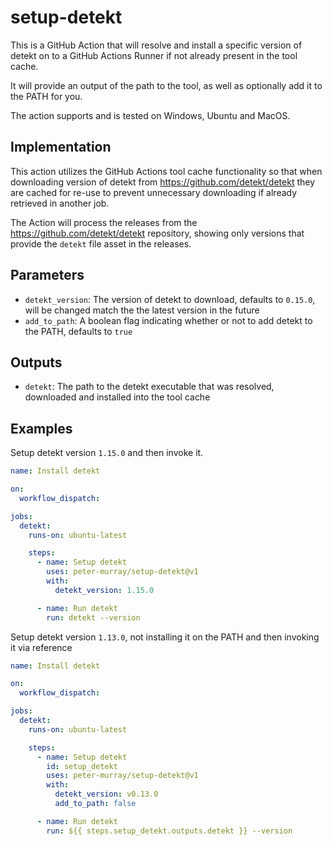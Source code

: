# setup-detekt

This is a GitHub Action that will resolve and install a specific version of detekt on to a GitHub Actions Runner if
not already present in the tool cache.

It will provide an output of the path to the tool, as well as optionally add it to the PATH for you.

The action supports and is tested on Windows, Ubuntu and MacOS.

## Implementation

This action utilizes the GitHub Actions tool cache functionality so that when downloading version of detekt from https://github.com/detekt/detekt
they are cached for re-use to prevent unnecessary downloading if already retrieved in another job.

The Action will process the releases from the https://github.com/detekt/detekt repository, showing only versions that provide
the `detekt` file asset in the releases.


## Parameters

* `detekt_version`: The version of detekt to download, defaults to `0.15.0`, will be changed match the the latest version in the future
* `add_to_path`: A boolean flag indicating whether or not to add detekt to the PATH, defaults to `true`


## Outputs

* `detekt`: The path to the detekt executable that was resolved, downloaded and installed into the tool cache


## Examples

Setup detekt version `1.15.0` and then invoke it.

```yml
name: Install detekt

on:
  workflow_dispatch:

jobs:
  detekt:
    runs-on: ubuntu-latest

    steps:
      - name: Setup detekt
        uses: peter-murray/setup-detekt@v1
        with:
          detekt_version: 1.15.0

      - name: Run detekt
        run: detekt --version
```

Setup detekt version `1.13.0`, not installing it on the PATH and then invoking it via reference

```yml
name: Install detekt

on:
  workflow_dispatch:

jobs:
  detekt:
    runs-on: ubuntu-latest

    steps:
      - name: Setup detekt
        id: setup_detekt
        uses: peter-murray/setup-detekt@v1
        with:
          detekt_version: v0.13.0
          add_to_path: false

      - name: Run detekt
        run: ${{ steps.setup_detekt.outputs.detekt }} --version
```
